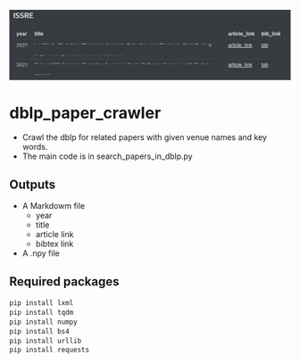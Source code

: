![img](output_example_0.png)

# dblp_paper_crawler
- Crawl the dblp for related papers with given venue names and key words.
- The main code is in search_papers_in_dblp.py

## Outputs

- A Markdowm file 
  - year
  - title
  - article link
  - bibtex link
- A .npy file

## Required packages

```python
pip install lxml
pip install tqdm
pip install numpy
pip install bs4
pip install urllib
pip install requests
```
 
